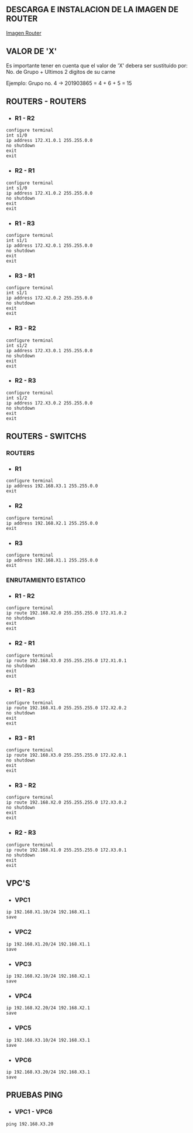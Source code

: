 ## **DESCARGA E INSTALACION DE LA IMAGEN DE ROUTER**
[Imagen Router](https://drive.google.com/file/d/1Y5b1ZUQxSwvKQ-jLYcqQssTsBsLuPwkO/view)

## **VALOR DE 'X'**

Es importante tener en cuenta que el valor de 'X' debera ser sustituido por: No. de Grupo + Ultimos 2 digitos de su carne

Ejemplo: Grupo no. 4 -> 201903865 = 4 + 6 + 5 = 15

## **ROUTERS - ROUTERS**

- ### **R1 - R2**
```shell
configure terminal
int s1/0
ip address 172.X1.0.1 255.255.0.0
no shutdown
exit
exit
```

- ### **R2 - R1**
```shell
configure terminal
int s1/0
ip address 172.X1.0.2 255.255.0.0
no shutdown
exit
exit
```

- ### **R1 - R3**
```shell
configure terminal
int s1/1
ip address 172.X2.0.1 255.255.0.0
no shutdown
exit
exit
```

- ### **R3 - R1**
```shell
configure terminal
int s1/1
ip address 172.X2.0.2 255.255.0.0
no shutdown
exit
exit
```

- ### **R3 - R2**
```shell
configure terminal
int s1/2
ip address 172.X3.0.1 255.255.0.0
no shutdown
exit
exit
```

- ### **R2 - R3**
```shell
configure terminal
int s1/2
ip address 172.X3.0.2 255.255.0.0
no shutdown
exit
exit
```

## **ROUTERS - SWITCHS**

### **ROUTERS**

- ### **R1**
```shell
configure terminal
ip address 192.168.X3.1 255.255.0.0
exit
```

- ### **R2**
```shell
configure terminal
ip address 192.168.X2.1 255.255.0.0
exit
```

- ### **R3**
```shell
configure terminal
ip address 192.168.X1.1 255.255.0.0
exit
```

### **ENRUTAMIENTO ESTATICO**

- ### **R1 - R2**
```shell
configure terminal
ip route 192.168.X2.0 255.255.255.0 172.X1.0.2
no shutdown
exit
exit
```

- ### **R2 - R1**
```shell
configure terminal
ip route 192.168.X3.0 255.255.255.0 172.X1.0.1
no shutdown
exit
exit
```

- ### **R1 - R3**
```shell
configure terminal
ip route 192.168.X1.0 255.255.255.0 172.X2.0.2
no shutdown
exit
exit
```

- ### **R3 - R1**
```shell
configure terminal
ip route 192.168.X3.0 255.255.255.0 172.X2.0.1
no shutdown
exit
exit
```


- ### **R3 - R2**
```shell
configure terminal
ip route 192.168.X2.0 255.255.255.0 172.X3.0.2
no shutdown
exit
exit
```

- ### **R2 - R3**
```shell
configure terminal
ip route 192.168.X1.0 255.255.255.0 172.X3.0.1
no shutdown
exit
exit
```

## **VPC'S**

- ### **VPC1**
```shell
ip 192.168.X1.10/24 192.168.X1.1
save
```

- ### **VPC2**
```shell
ip 192.168.X1.20/24 192.168.X1.1
save
```

- ### **VPC3**
```shell
ip 192.168.X2.10/24 192.168.X2.1
save
```

- ### **VPC4**
```shell
ip 192.168.X2.20/24 192.168.X2.1
save
```

- ### **VPC5**
```shell
ip 192.168.X3.10/24 192.168.X3.1
save
```

- ### **VPC6**
```shell
ip 192.168.X3.20/24 192.168.X3.1
save
```

## **PRUEBAS PING**

- ### **VPC1 - VPC6**
```shell
ping 192.168.X3.20
```